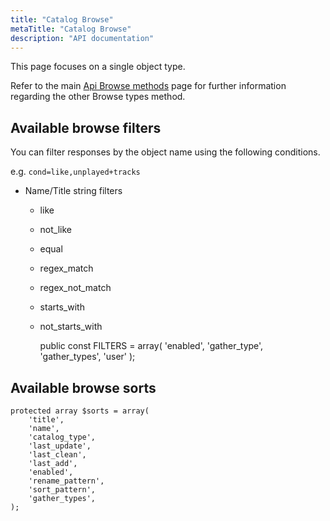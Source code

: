 ```yaml
---
title: "Catalog Browse"
metaTitle: "Catalog Browse"
description: "API documentation"
---
```


This page focuses on a single object type.

Refer to the main [Api Browse methods](https://ampache.org/api/api-browse) page for further information regarding the other Browse types method.

## Available browse filters

You can filter responses by the object name using the following conditions.

e.g. `cond=like,unplayed+tracks`

* Name/Title string filters
  * like
  * not_like
  * equal
  * regex_match
  * regex_not_match
  * starts_with
  * not_starts_with

    public const FILTERS = array(
        'enabled',
        'gather_type',
        'gather_types',
        'user'
    );

## Available browse sorts

    protected array $sorts = array(
        'title',
        'name',
        'catalog_type',
        'last_update',
        'last_clean',
        'last_add',
        'enabled',
        'rename_pattern',
        'sort_pattern',
        'gather_types',
    );
